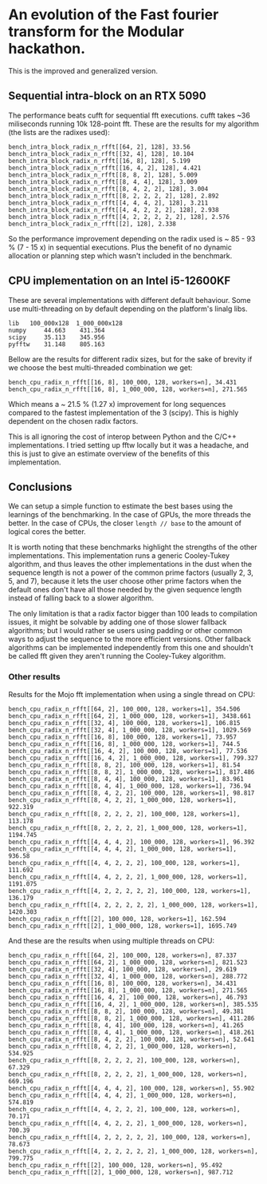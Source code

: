 # An evolution of the Fast fourier transform for the Modular hackathon.

This is the improved and generalized version.

## Sequential intra-block on an RTX 5090

The performance beats cufft for sequential fft executions.
cufft takes ~36 miliseconds running 10k 128-point fft. These are the results
for my algorithm (the lists are the radixes used):

```terminal
bench_intra_block_radix_n_rfft[[64, 2], 128], 33.56
bench_intra_block_radix_n_rfft[[32, 4], 128], 10.104
bench_intra_block_radix_n_rfft[[16, 8], 128], 5.199
bench_intra_block_radix_n_rfft[[16, 4, 2], 128], 4.421
bench_intra_block_radix_n_rfft[[8, 8, 2], 128], 5.009
bench_intra_block_radix_n_rfft[[8, 4, 4], 128], 3.009
bench_intra_block_radix_n_rfft[[8, 4, 2, 2], 128], 3.004
bench_intra_block_radix_n_rfft[[8, 2, 2, 2, 2], 128], 2.892
bench_intra_block_radix_n_rfft[[4, 4, 4, 2], 128], 3.211
bench_intra_block_radix_n_rfft[[4, 4, 2, 2, 2], 128], 2.938
bench_intra_block_radix_n_rfft[[4, 2, 2, 2, 2, 2], 128], 2.576
bench_intra_block_radix_n_rfft[[2], 128], 2.338
```

So the performance improvement depending on the radix used is ~ 85 - 93 %
(7 - 15 x) in sequential executions. Plus the benefit of no dynamic
allocation or planning step which wasn't included in the benchmark.

## CPU implementation on an Intel i5-12600KF

These are several implementations with different default behaviour. Some use
multi-threading on by default depending on the platform's linalg libs.

```terminal
lib   100_000x128  1_000_000x128
numpy     44.663    431.364
scipy     35.113    345.956
pyfftw    31.148    805.163
```

Bellow are the results for different radix sizes, but for the sake of brevity
if we choose the best multi-threaded combination we get:

```terminal
bench_cpu_radix_n_rfft[[16, 8], 100_000, 128, workers=n], 34.431
bench_cpu_radix_n_rfft[[16, 8], 1_000_000, 128, workers=n], 271.565
```

Which means a ~ 21.5 % (1.27 x) improvement for long sequences compared to the
fastest implementation of the 3 (scipy). This is highly dependent on the chosen
radix factors.

This is all ignoring the cost of interop between Python and the C/C++
implementations. I tried setting up fftw locally but it was a headache, and
this is just to give an estimate overview of the benefits of this
implementation.

## Conclusions

We can setup a simple function to estimate the best bases using the learnings
of the benchmarking. In the case of GPUs, the more threads the better. In the
case of CPUs, the closer `length // base` to the amount of logical
cores the better.

It is worth noting that these benchmarks highlight the strengths of the other
implementations. This implementation runs a generic Cooley-Tukey algorithm, and
thus leaves the other implementations in the dust when the sequence length is
not a power of the common prime factors (usually 2, 3, 5, and 7), because it
lets the user choose other prime factors when the default ones don't have all
those needed by the given sequence length instead of falling back to a slower
algorithm.

The only limitation is that a radix factor bigger than 100 leads to compilation
issues, it might be solvable by adding one of those slower fallback algorithms;
but I would rather se users using padding or other common ways to adjust the
sequence to the more efficient versions. Other fallback algorithms can be
implemented independently from this one and shouldn't be called fft given they
aren't running the Cooley-Tukey algorithm.

### Other results

Results for the Mojo fft implementation when using a single thread on CPU:

```terminal
bench_cpu_radix_n_rfft[[64, 2], 100_000, 128, workers=1], 354.506
bench_cpu_radix_n_rfft[[64, 2], 1_000_000, 128, workers=1], 3438.661
bench_cpu_radix_n_rfft[[32, 4], 100_000, 128, workers=1], 106.815
bench_cpu_radix_n_rfft[[32, 4], 1_000_000, 128, workers=1], 1029.569
bench_cpu_radix_n_rfft[[16, 8], 100_000, 128, workers=1], 73.957
bench_cpu_radix_n_rfft[[16, 8], 1_000_000, 128, workers=1], 744.5
bench_cpu_radix_n_rfft[[16, 4, 2], 100_000, 128, workers=1], 77.536
bench_cpu_radix_n_rfft[[16, 4, 2], 1_000_000, 128, workers=1], 799.327
bench_cpu_radix_n_rfft[[8, 8, 2], 100_000, 128, workers=1], 81.54
bench_cpu_radix_n_rfft[[8, 8, 2], 1_000_000, 128, workers=1], 817.486
bench_cpu_radix_n_rfft[[8, 4, 4], 100_000, 128, workers=1], 83.961
bench_cpu_radix_n_rfft[[8, 4, 4], 1_000_000, 128, workers=1], 736.94
bench_cpu_radix_n_rfft[[8, 4, 2, 2], 100_000, 128, workers=1], 98.817
bench_cpu_radix_n_rfft[[8, 4, 2, 2], 1_000_000, 128, workers=1], 922.319
bench_cpu_radix_n_rfft[[8, 2, 2, 2, 2], 100_000, 128, workers=1], 113.178
bench_cpu_radix_n_rfft[[8, 2, 2, 2, 2], 1_000_000, 128, workers=1], 1194.745
bench_cpu_radix_n_rfft[[4, 4, 4, 2], 100_000, 128, workers=1], 96.392
bench_cpu_radix_n_rfft[[4, 4, 4, 2], 1_000_000, 128, workers=1], 936.58
bench_cpu_radix_n_rfft[[4, 4, 2, 2, 2], 100_000, 128, workers=1], 111.692
bench_cpu_radix_n_rfft[[4, 4, 2, 2, 2], 1_000_000, 128, workers=1], 1191.075
bench_cpu_radix_n_rfft[[4, 2, 2, 2, 2, 2], 100_000, 128, workers=1], 136.179
bench_cpu_radix_n_rfft[[4, 2, 2, 2, 2, 2], 1_000_000, 128, workers=1], 1420.303
bench_cpu_radix_n_rfft[[2], 100_000, 128, workers=1], 162.594
bench_cpu_radix_n_rfft[[2], 1_000_000, 128, workers=1], 1695.749
```

And these are the results when using multiple threads on CPU:

```terminal
bench_cpu_radix_n_rfft[[64, 2], 100_000, 128, workers=n], 87.337
bench_cpu_radix_n_rfft[[64, 2], 1_000_000, 128, workers=n], 821.523
bench_cpu_radix_n_rfft[[32, 4], 100_000, 128, workers=n], 29.619
bench_cpu_radix_n_rfft[[32, 4], 1_000_000, 128, workers=n], 288.772
bench_cpu_radix_n_rfft[[16, 8], 100_000, 128, workers=n], 34.431
bench_cpu_radix_n_rfft[[16, 8], 1_000_000, 128, workers=n], 271.565
bench_cpu_radix_n_rfft[[16, 4, 2], 100_000, 128, workers=n], 46.793
bench_cpu_radix_n_rfft[[16, 4, 2], 1_000_000, 128, workers=n], 385.535
bench_cpu_radix_n_rfft[[8, 8, 2], 100_000, 128, workers=n], 49.381
bench_cpu_radix_n_rfft[[8, 8, 2], 1_000_000, 128, workers=n], 411.286
bench_cpu_radix_n_rfft[[8, 4, 4], 100_000, 128, workers=n], 41.265
bench_cpu_radix_n_rfft[[8, 4, 4], 1_000_000, 128, workers=n], 418.261
bench_cpu_radix_n_rfft[[8, 4, 2, 2], 100_000, 128, workers=n], 52.641
bench_cpu_radix_n_rfft[[8, 4, 2, 2], 1_000_000, 128, workers=n], 534.925
bench_cpu_radix_n_rfft[[8, 2, 2, 2, 2], 100_000, 128, workers=n], 67.329
bench_cpu_radix_n_rfft[[8, 2, 2, 2, 2], 1_000_000, 128, workers=n], 669.196
bench_cpu_radix_n_rfft[[4, 4, 4, 2], 100_000, 128, workers=n], 55.902
bench_cpu_radix_n_rfft[[4, 4, 4, 2], 1_000_000, 128, workers=n], 574.819
bench_cpu_radix_n_rfft[[4, 4, 2, 2, 2], 100_000, 128, workers=n], 70.171
bench_cpu_radix_n_rfft[[4, 4, 2, 2, 2], 1_000_000, 128, workers=n], 700.39
bench_cpu_radix_n_rfft[[4, 2, 2, 2, 2, 2], 100_000, 128, workers=n], 78.673
bench_cpu_radix_n_rfft[[4, 2, 2, 2, 2, 2], 1_000_000, 128, workers=n], 799.775
bench_cpu_radix_n_rfft[[2], 100_000, 128, workers=n], 95.492
bench_cpu_radix_n_rfft[[2], 1_000_000, 128, workers=n], 987.712
```
